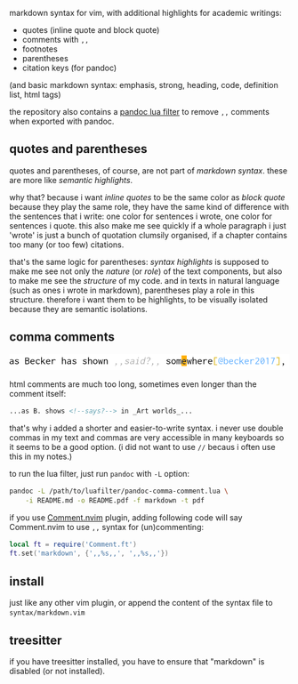 markdown syntax for vim, with additional highlights for academic writings:

- quotes (inline quote and block quote)
- comments with `,,`
- footnotes
- parentheses
- citation keys (for pandoc)

(and basic markdown syntax: emphasis, strong, heading, code, definition list, html tags)

the repository also contains a [pandoc lua filter](https://pandoc.org/lua-filters.html) to remove `,,` comments when exported with pandoc.

quotes and parentheses
----------------------

quotes and parentheses, of course, are not part of _markdown syntax_. these are more like _semantic highlights_.

why that? because i want _inline quotes_ to be the same color as _block quote_ because they play the same role, they have the same kind of difference with the sentences that i write: one color for sentences i wrote, one color for sentences i quote.
this also make me see quickly if a whole paragraph i just 'wrote' is just a bunch of quotation clumsily organised, if a chapter contains too many (or too few) citations.

that's the same logic for parentheses: _syntax highlights_ is supposed to make me see not only the _nature_ (or _role_) of the text components, but also to make me see the _structure_ of my code. and in texts in natural language (such as ones i wrote in markdown), parentheses play a role in this structure. therefore i want them to be highlights, to be visually isolated because they are semantic isolations.

comma comments
--------------

![comments with `,,`](./img/vim.png)

html comments are much too long, sometimes even longer than the comment itself:

```markdown
...as B. shows <!--says?--> in _Art worlds_...
```

that's why i added a shorter and easier-to-write syntax. i never use double commas in my text and commas are very accessible in many keyboards so it seems to be a good option. (i did not want to use `//` becaus i often use this in my notes.)

to run the lua filter, just run `pandoc` with `-L` option:

```bash
pandoc -L /path/to/luafilter/pandoc-comma-comment.lua \
    -i README.md -o README.pdf -f markdown -t pdf
```

if you use [Comment.nvim](https://github.com/numToStr/Comment.nvim) plugin, adding following code will say Comment.nvim to use `,,` syntax for (un)commenting:

```lua
local ft = require('Comment.ft')
ft.set('markdown', {',,%s,,', ',,%s,,'})
```

install
-------

just like any other vim plugin, or append the content of the syntax file to `syntax/markdown.vim`

treesitter
----------

if you have treesitter installed, you have to ensure that "markdown" is disabled (or not installed).
